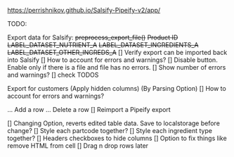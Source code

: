 https://perrishnikov.github.io/Salsify-Pipeify-v2/app/

TODO:

Export data for Salsify:
~~preprocess_export_file()~~
~~Product ID~~
~~LABEL_DATASET_NUTRIENT_A~~
~~LABEL_DATASET_INGREDIENTS_A~~
~~LABEL_DATASET_OTHER_INGREDS_A~~
[] Verify export can be imported back into Salsify
[] How to account for errors and warnings?
[] Disable button. Enable only if there is a file and file has no errors. 
[] Show number of errors and warnings?
[] check TODOS

Export for customers
(Apply hidden columns)
(By Parsing Option)
[] How to account for errors and warnings?

... Add a row
... Delete a row
[] Reimport a Pipeify export

[] Changing Option, reverts edited table data. Save to localstorage before change?
[] Style each partcode together?
[] Style each ingredient type together?
[] Headers checkboxes to hide columns
[] Option to fix things like remove HTML from cell
[] Drag n drop rows later
